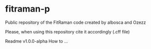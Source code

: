 # fitraman-p
Public repository of the FitRaman code created by albosca and Ozezz

Please, when using this repository cite it accordingly (.cff file)



Readme v1.0.0-alpha
How to ...
